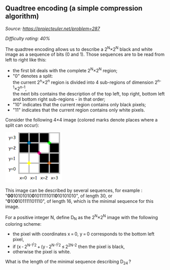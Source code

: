 Quadtree encoding (a simple compression algorithm)
--------------------------------------------------

*Source: https://projecteuler.net/problem=287*


*Difficulty rating: 40%*

The quadtree encoding allows us to describe a 2<sup>N</sup>×2<sup>N</sup> black and white
image as a sequence of bits (0 and 1). Those sequences are to be read
from left to right like this:

-   the first bit deals with the complete 2<sup>N</sup>×2<sup>N</sup> region;
-   "0" denotes a split:\
    the current 2<sup>n</sup>×2<sup>n</sup> region is divided into 4 sub-regions of
    dimension 2<sup>n-1</sup>×2<sup>n-1</sup>,\
     the next bits contains the description of the top left, top right,
    bottom left and bottom right sub-regions - in that order;
-   "10" indicates that the current region contains only black pixels;
-   "11" indicates that the current region contains only white pixels.

Consider the following 4×4 image (colored marks denote places where a
split can occur):

![p287\_quadtree.gif](img/p287_quadtree.gif)

This image can be described by several sequences, for example :
"**00**10101010**0**1011111011**0**10101010", of length 30, or\
 "**0**10**0**101111101110", of length 16, which is the minimal sequence
for this image.

For a positive integer N, define D<sub>N</sub> as the 2<sup>N</sup>×2<sup>N</sup> image with the
following coloring scheme:

-   the pixel with coordinates x = 0, y = 0 corresponds to the bottom
    left pixel,
-   if (x - 2<sup>N-1<sup>)</sup>2</sup> + (y - 2<sup>N-1<sup>)</sup>2</sup> ≤ 2<sup>2N-2</sup> then the pixel is
    black,
-   otherwise the pixel is white.

What is the length of the minimal sequence describing D<sub>24</sub> ?
